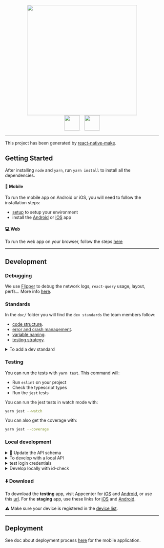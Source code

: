<div align=center>
  <img src="https://pass.culture.fr/wp-content/uploads/2020/11/RVB_PASS_CULTURE_HD.png" style="width: 360px">
  <br />
  <a href="https://apps.apple.com/fr/app/pass-culture/id1557887412">
    <img src="https://upload.wikimedia.org/wikipedia/commons/4/40/Download_on_the_App_Store_Badge_FRCA_RGB_blk.svg" style="height: 50px">
  </a>

  <a href="https://play.google.com/store/apps/details?id=app.passculture.webapp&hl=fr">
    <img src="https://upload.wikimedia.org/wikipedia/commons/8/8e/Google_Play_Store_badge_FR.svg" style="height: 50px; padding-left: 12px">
  </a>
</div>

---

This project has been generated by [react-native-make](https://github.com/bamlab/react-native-make).

## Getting Started

After installing `node` and `yarn`, run `yarn install` to install all the dependencies.

#### 📱 Mobile

To run the mobile app on Android or iOS, you will need to follow the installation steps:

- [setup](./doc/installation/setup.md) to setup your environment
- install the [Android](./doc/installation/Android.md) or [iOS](./doc/installation/iOS.md) app

#### 💻 Web

To run the web app on your browser, follow the steps [here](./doc/installation/web.md)

---

## Development

### Debugging

We use [Flipper](https://fbflipper.com/) to debug the network logs, `react-query` usage, layout, perfs... More info [here](./doc/development/debugging.md).

### Standards

In the `doc/` folder you will find the `dev standards` the team members follow:

- [code structure](./doc/standards/codeStructure.md).
- [error and crash management](./doc/standards/errorManagement.md).
- [variable naming](./doc/standards/naming.md).
- [testing strategy](./doc/standards/testStrategy.md).

<details>
  <summary>To add a dev standard</summary>
  
Standards can of course be improved and new ones can be added.

1.  Create a pull request with the standard modification/addition (use `TEMPLATE.md` for addition)
2.  Ask **all** team members to read your PR

> Why: so that the team is aligned on how to code, and the best way to do something is shared within all members

3.  Make sure you got the approval of every member of the team
4.  You can merge :)
</details>

### Testing

You can run the tests with `yarn test`. This command will:

- Run `eslint` on your project
- Check the typescript types
- Run the `jest` tests

You can run the jest tests in watch mode with:

```bash
yarn jest --watch
```

You can also get the coverage with:

```bash
yarn jest --coverage
```

### Local development

<details>
  <summary>📝 Update the API schema</summary>
If the backend changes the api schema, you will need to update it:

- pull the `swagger-codegen-cli-v3` image: `docker pull swaggerapi/swagger-codegen-cli-v3`
- run: `yarn generate:api:client`

If the file `src/api/gen/.swagger-codegen/VERSION` changes, make sure you locally have the desired version of `swagger-codegen-cli`, otherwise run `docker pull swaggerapi/swagger-codegen-cli-v3:3.0.24`

</details>

<details>
  <summary>To develop with a local API</summary>
  
To run the app on a development environment with a local API, you need to create a `.env.development` file :
copy the `.env.testing` configuration and update the `API_BASE_URL` setting with you local server address.

Make sure you also overload the `BATCH_API_KEY_ANDROID` and `BATCH_API_KEY_IOS` variables with the _dev_ values of the _testing_ [batch project](https://dashboard.batch.com/).

Then copy `testing.keystore` into `development.keystore` and `testing.keystore.properties` into `development.keystore.properties`. Replace the `storeFile` value in `development.keystore.properties`.

</details>

<details>
  <summary>test login credentials</summary>
  
In testing, you can use this test account to login:

- email: `pctest.jeune97.has-signed-up.v2@example.com`
- mdp: `user@AZERTY123`

See 1password for more test accounts.

</details>

<details>
  <summary>Develop locally with id-check</summary>
  
To develop locally with id-check, please follow the instructions [here](./doc/development/@pass-culture/id-check.md).
</details>

### ⬇️ Download

To download the **testing** app, visit Appcenter for [iOS][1] and [Android][2], or use this [url][3].
For the **staging** app, use these links for [iOS][4] and [Android][5].

⚠️ Make sure your device is registered in the [device list][6].

---

## Deployment

See doc about deployment process [here](./doc/deployment/deployment.md) for the mobile application.

[1]: https://appcenter.ms/orgs/pass-Culture/apps/passculture-testing-ios
[2]: https://appcenter.ms/orgs/pass-Culture/apps/passculture-testing-android
[3]: hyperurl.co/pc-testing
[4]: https://appcenter.ms/orgs/pass-Culture/apps/passculture-staging-ios
[5]: https://appcenter.ms/orgs/pass-Culture/apps/passculture-staging-android
[6]: https://www.notion.so/passcultureapp/d1b6c73219ad4784af8769243f0339f3?v=8c038f65ec4d45e59e5d7fe0d744dffe
